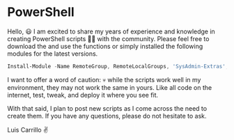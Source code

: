 # PowerShell

Hello, :smiley: I am excited to share my years of experience and knowledge in creating PowerShell scripts :man_technologist: with the community. Please feel free to download the and use the functions or simply installed the following modules for the latest versions.

```powershell
Install-Module -Name RemoteGroup, RemoteLocalGroups, 'SysAdmin-Extras', 'VMwareAdmin-Extras'
```
I want to offer a word of caution: :skull: while the scripts work well in my environment, they may not work the same in yours. Like all code on the internet, test, tweak, and deploy it where you see fit.

With that said, I plan to post new scripts as I come across the need to create them. If you have any questions, please do not hesitate to ask.


Luis Carrillo :v:
